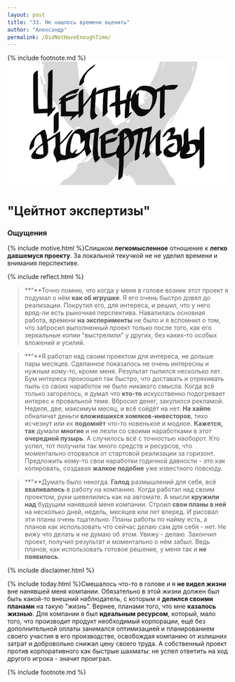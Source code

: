 ```yaml
---
layout: post
title: "33. Не нашлось времени оценить"
author: "Александр"
permalink: /DidNotHaveEnoughTime/
---
```

{% include footnote.md %}
<a href="/_cards/">!["Совершенно не было времени для оценки"](/_img/33.svg)</a>
# "Цейтнот экспертизы"

### Ощущения
{% include motive.html %}Слишком **легкомысленное** отношение к **легко давшемуся проекту**. За локальной текучкой не не уделил времени и внимания перспективе.

{% include reflect.html %}
>**"**Точно помню, что когда у меня в голове возник этот проект я подумал о нём **как об игрушке**. Я его очень быстро довел до реализации. Покрутил его, для интереса, и решил, что у него вряд-ли есть рыночная перспектива. Навалилась основная работа, времени **на эксперименты** не было и я вспомнил о том, что забросил выполненный проект только после того, как его зеркальные копии "выстрелили" у других, без каких-то особых вложений и усилий. 

>**"**Я работал над своим проектом для интереса, не дольше пары месяцев. Сделанное показалось не очень интересны и нужным кому-то, кроме меня. Результат пылился несколько лет. Бум интереса произошел так быстро, что доставать и отряхивать пыль со своих наработок не было никакого смысла. Когда всё только загорелось, я думал что **кто-то** искусственно подогревает интерес к провальной теме. Вбросил денег, закупился рекламой. Неделя, две, максимум месяц, и всё сойдёт на нет. **На хайпе** обналичат деньги **вложившихся хомяков-инвесторов**, тихо исчезнут или их **подомнёт** что-то новенькое и модное.  **Кажется, так** думали **многие** и не лезли со своими наработками в этот **очередной пузырь**. А случилось всё с  точностью наоборот. Кто успел, тот получили так много средств и ресурсов, что моментально оторвался от стартовой реализации за горизонт. Предложить кому-то свои наработки годичной давности - это как копировать, создавая **жалкое подобие** уже известного повсюду.

>**"**Думать было некогда. **Голод** размышлений для себя, всё **вваливалось** в работу на компанию. Когда работал над своим проектом, руки шевелились как на автомате. А мысли **кружили над** будущим нанявшей меня компании. Строил **свои планы в ней** на несколько дней, недель, месяцев или лет вперед. И рисовал эти планы  очень тщательно. Планы работы по найму есть, а планов как использовать что сейчас делаю сам для себя - нет. Не вижу что делать и не думаю об этом. Увижу - делаю. Закончил проект, получил результат и моментально о нём забыл. Ведь планов, как использовать готовое решение, у меня так и **не появилось**.

{% include disclaimer.html %}

{% include today.html %}Смешалось что-то в голове и я **не видел жизни** вне нанявшей меня компании. Обязательно в этой жизни должен был быть какой-то внешний наблюдатель, с которым я **делился своими планами** на такую "жизнь". Вернее,  планами того, что мне **казалось жизнью**. Для компании я был **идеальным ресурсом**, который, мало того, что производит продукт необходимый корпорации, ещё без дополнительной оплаты занимался оптимизацией и планированием своего участия в его производстве, освобождая компанию от излишних затрат и добровольно снижал цену своего труда. А собственный проект против корпоративного как быстрые шахматы: не успел ответить на ход другого игрока - значит проиграл. 

{% include footnote.md %}

